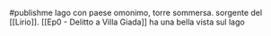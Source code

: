 #publishme 
lago con paese omonimo, torre sommersa. sorgente del [[Lirio]]. 
[[Ep0 - Delitto a Villa Giada]] ha una bella vista sul lago